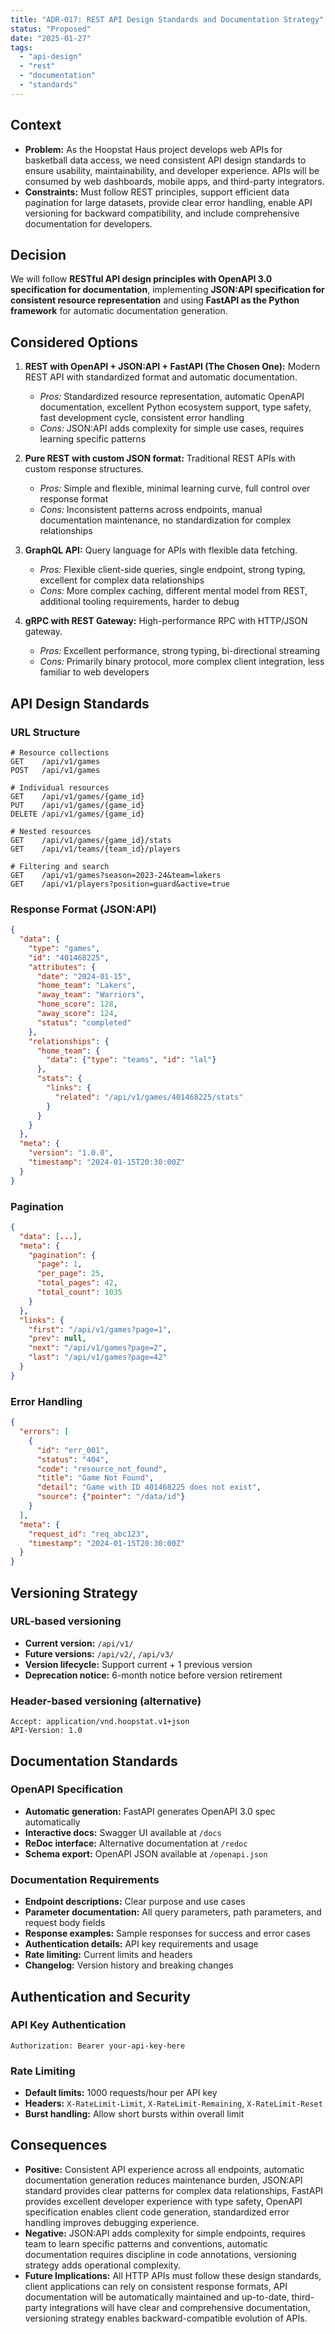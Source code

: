 ```yaml
---
title: "ADR-017: REST API Design Standards and Documentation Strategy"
status: "Proposed"
date: "2025-01-27"
tags:
  - "api-design"
  - "rest"
  - "documentation"
  - "standards"
---
```


## Context

* **Problem:** As the Hoopstat Haus project develops web APIs for basketball data access, we need consistent API design standards to ensure usability, maintainability, and developer experience. APIs will be consumed by web dashboards, mobile apps, and third-party integrators.
* **Constraints:** Must follow REST principles, support efficient data pagination for large datasets, provide clear error handling, enable API versioning for backward compatibility, and include comprehensive documentation for developers.

## Decision

We will follow **RESTful API design principles with OpenAPI 3.0 specification for documentation**, implementing **JSON:API specification for consistent resource representation** and using **FastAPI as the Python framework** for automatic documentation generation.

## Considered Options

1. **REST with OpenAPI + JSON:API + FastAPI (The Chosen One):** Modern REST API with standardized format and automatic documentation.
   * *Pros:* Standardized resource representation, automatic OpenAPI documentation, excellent Python ecosystem support, type safety, fast development cycle, consistent error handling
   * *Cons:* JSON:API adds complexity for simple use cases, requires learning specific patterns

2. **Pure REST with custom JSON format:** Traditional REST APIs with custom response structures.
   * *Pros:* Simple and flexible, minimal learning curve, full control over response format
   * *Cons:* Inconsistent patterns across endpoints, manual documentation maintenance, no standardization for complex relationships

3. **GraphQL API:** Query language for APIs with flexible data fetching.
   * *Pros:* Flexible client-side queries, single endpoint, strong typing, excellent for complex data relationships
   * *Cons:* More complex caching, different mental model from REST, additional tooling requirements, harder to debug

4. **gRPC with REST Gateway:** High-performance RPC with HTTP/JSON gateway.
   * *Pros:* Excellent performance, strong typing, bi-directional streaming
   * *Cons:* Primarily binary protocol, more complex client integration, less familiar to web developers

## API Design Standards

### URL Structure
```
# Resource collections
GET    /api/v1/games
POST   /api/v1/games

# Individual resources  
GET    /api/v1/games/{game_id}
PUT    /api/v1/games/{game_id}
DELETE /api/v1/games/{game_id}

# Nested resources
GET    /api/v1/games/{game_id}/stats
GET    /api/v1/teams/{team_id}/players

# Filtering and search
GET    /api/v1/games?season=2023-24&team=lakers
GET    /api/v1/players?position=guard&active=true
```

### Response Format (JSON:API)
```json
{
  "data": {
    "type": "games",
    "id": "401468225",
    "attributes": {
      "date": "2024-01-15",
      "home_team": "Lakers",
      "away_team": "Warriors",
      "home_score": 128,
      "away_score": 124,
      "status": "completed"
    },
    "relationships": {
      "home_team": {
        "data": {"type": "teams", "id": "lal"}
      },
      "stats": {
        "links": {
          "related": "/api/v1/games/401468225/stats"
        }
      }
    }
  },
  "meta": {
    "version": "1.0.0",
    "timestamp": "2024-01-15T20:30:00Z"
  }
}
```

### Pagination
```json
{
  "data": [...],
  "meta": {
    "pagination": {
      "page": 1,
      "per_page": 25,
      "total_pages": 42,
      "total_count": 1035
    }
  },
  "links": {
    "first": "/api/v1/games?page=1",
    "prev": null,
    "next": "/api/v1/games?page=2",
    "last": "/api/v1/games?page=42"
  }
}
```

### Error Handling
```json
{
  "errors": [
    {
      "id": "err_001",
      "status": "404",
      "code": "resource_not_found",
      "title": "Game Not Found",
      "detail": "Game with ID 401468225 does not exist",
      "source": {"pointer": "/data/id"}
    }
  ],
  "meta": {
    "request_id": "req_abc123",
    "timestamp": "2024-01-15T20:30:00Z"
  }
}
```

## Versioning Strategy

### URL-based versioning
- **Current version:** `/api/v1/`
- **Future versions:** `/api/v2/`, `/api/v3/`
- **Version lifecycle:** Support current + 1 previous version
- **Deprecation notice:** 6-month notice before version retirement

### Header-based versioning (alternative)
```
Accept: application/vnd.hoopstat.v1+json
API-Version: 1.0
```

## Documentation Standards

### OpenAPI Specification
- **Automatic generation:** FastAPI generates OpenAPI 3.0 spec automatically
- **Interactive docs:** Swagger UI available at `/docs`
- **ReDoc interface:** Alternative documentation at `/redoc`
- **Schema export:** OpenAPI JSON available at `/openapi.json`

### Documentation Requirements
- **Endpoint descriptions:** Clear purpose and use cases
- **Parameter documentation:** All query parameters, path parameters, and request body fields
- **Response examples:** Sample responses for success and error cases
- **Authentication details:** API key requirements and usage
- **Rate limiting:** Current limits and headers
- **Changelog:** Version history and breaking changes

## Authentication and Security

### API Key Authentication
```
Authorization: Bearer your-api-key-here
```

### Rate Limiting
- **Default limits:** 1000 requests/hour per API key
- **Headers:** `X-RateLimit-Limit`, `X-RateLimit-Remaining`, `X-RateLimit-Reset`
- **Burst handling:** Allow short bursts within overall limit

## Consequences

* **Positive:** Consistent API experience across all endpoints, automatic documentation generation reduces maintenance burden, JSON:API standard provides clear patterns for complex data relationships, FastAPI provides excellent developer experience with type safety, OpenAPI specification enables client code generation, standardized error handling improves debugging experience.
* **Negative:** JSON:API adds complexity for simple endpoints, requires team to learn specific patterns and conventions, automatic documentation requires discipline in code annotations, versioning strategy adds operational complexity.
* **Future Implications:** All HTTP APIs must follow these design standards, client applications can rely on consistent response formats, API documentation will be automatically maintained and up-to-date, third-party integrations will have clear and comprehensive documentation, versioning strategy enables backward-compatible evolution of APIs.